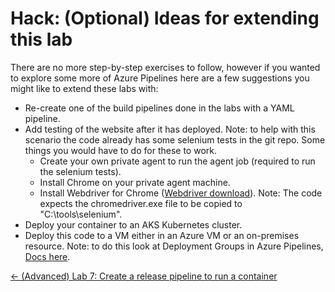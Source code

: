 # Hack: (Optional) Ideas for extending this lab
There are no more step-by-step exercises to follow, however if you wanted to explore some more of Azure Pipelines here are a few suggestions you might like to extend these labs with:

* Re-create one of the build pipelines done in the labs with a YAML pipeline.
* Add testing of the website after it has deployed. Note: to help with this scenario the code already has some selenium tests in the git repo. Some things you would have to do for these to work.
  * Create your own private agent to run the agent job (required to run the selenium tests).
  * Install Chrome on your private agent machine.
  * Install Webdriver for Chrome ([Webdriver download](https://sites.google.com/a/chromium.org/chromedriver/downloads)). Note: The code expects the chromedriver.exe file to be copied to "C:\tools\selenium".
* Deploy your container to an AKS Kubernetes cluster.
* Deploy this code to a VM either in an Azure VM or an on-premises resource. Note: to do this look at Deployment Groups in Azure Pipelines, [Docs here](https://docs.microsoft.com/en-us/azure/devops/pipelines/release/deployment-groups/?view=azure-devops).  


[<- (Advanced) Lab 7: Create a release pipeline to run a container](https://github.com/colinbeales/AzurePipelinesHOL/blob/master/AzurePipelinesLab7.md)

